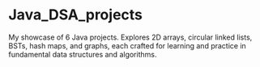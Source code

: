 # Java_DSA_projects
My showcase of 6 Java projects. Explores 2D arrays, circular linked lists, BSTs, hash maps, and graphs, each crafted for learning and practice in fundamental data structures and algorithms.
